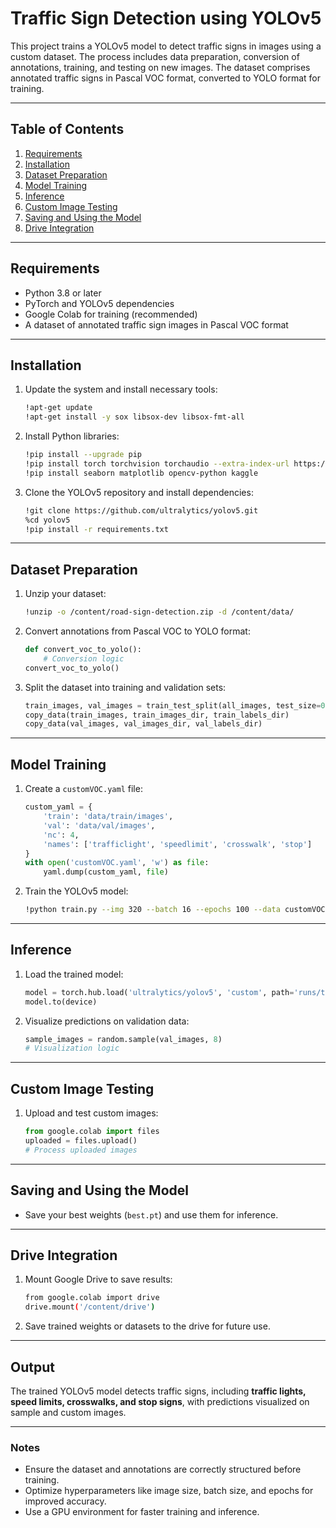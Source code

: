 # Traffic Sign Detection using YOLOv5

This project trains a YOLOv5 model to detect traffic signs in images using a custom dataset. The process includes data preparation, conversion of annotations, training, and testing on new images. The dataset comprises annotated traffic signs in Pascal VOC format, converted to YOLO format for training.

---

## Table of Contents
1. [Requirements](#requirements)
2. [Installation](#installation)
3. [Dataset Preparation](#dataset-preparation)
4. [Model Training](#model-training)
5. [Inference](#inference)
6. [Custom Image Testing](#custom-image-testing)
7. [Saving and Using the Model](#saving-and-using-the-model)
8. [Drive Integration](#drive-integration)

---

## Requirements
- Python 3.8 or later
- PyTorch and YOLOv5 dependencies
- Google Colab for training (recommended)
- A dataset of annotated traffic sign images in Pascal VOC format

---

## Installation
1. Update the system and install necessary tools:
   ```bash
   !apt-get update
   !apt-get install -y sox libsox-dev libsox-fmt-all
   ```
2. Install Python libraries:
   ```bash
   !pip install --upgrade pip
   !pip install torch torchvision torchaudio --extra-index-url https://download.pytorch.org/whl/cu117
   !pip install seaborn matplotlib opencv-python kaggle
   ```
3. Clone the YOLOv5 repository and install dependencies:
   ```bash
   !git clone https://github.com/ultralytics/yolov5.git
   %cd yolov5
   !pip install -r requirements.txt
   ```

---

## Dataset Preparation
1. Unzip your dataset:
   ```bash
   !unzip -o /content/road-sign-detection.zip -d /content/data/
   ```
2. Convert annotations from Pascal VOC to YOLO format:
   ```python
   def convert_voc_to_yolo():
       # Conversion logic
   convert_voc_to_yolo()
   ```
3. Split the dataset into training and validation sets:
   ```python
   train_images, val_images = train_test_split(all_images, test_size=0.2, random_state=42)
   copy_data(train_images, train_images_dir, train_labels_dir)
   copy_data(val_images, val_images_dir, val_labels_dir)
   ```

---

## Model Training
1. Create a `customVOC.yaml` file:
   ```python
   custom_yaml = {
       'train': 'data/train/images',
       'val': 'data/val/images',
       'nc': 4,
       'names': ['trafficlight', 'speedlimit', 'crosswalk', 'stop']
   }
   with open('customVOC.yaml', 'w') as file:
       yaml.dump(custom_yaml, file)
   ```
2. Train the YOLOv5 model:
   ```bash
   !python train.py --img 320 --batch 16 --epochs 100 --data customVOC.yaml --weights yolov5s.pt --workers 2 --cache
   ```

---

## Inference
1. Load the trained model:
   ```python
   model = torch.hub.load('ultralytics/yolov5', 'custom', path='runs/train/exp/weights/best.pt', force_reload=True)
   model.to(device)
   ```
2. Visualize predictions on validation data:
   ```python
   sample_images = random.sample(val_images, 8)
   # Visualization logic
   ```

---

## Custom Image Testing
1. Upload and test custom images:
   ```python
   from google.colab import files
   uploaded = files.upload()
   # Process uploaded images
   ```

---

## Saving and Using the Model
- Save your best weights (`best.pt`) and use them for inference.

---

## Drive Integration
1. Mount Google Drive to save results:
   ```bash
   from google.colab import drive
   drive.mount('/content/drive')
   ```
2. Save trained weights or datasets to the drive for future use.

---

## Output
The trained YOLOv5 model detects traffic signs, including **traffic lights, speed limits, crosswalks, and stop signs**, with predictions visualized on sample and custom images.

---

### Notes
- Ensure the dataset and annotations are correctly structured before training.
- Optimize hyperparameters like image size, batch size, and epochs for improved accuracy.
- Use a GPU environment for faster training and inference.
